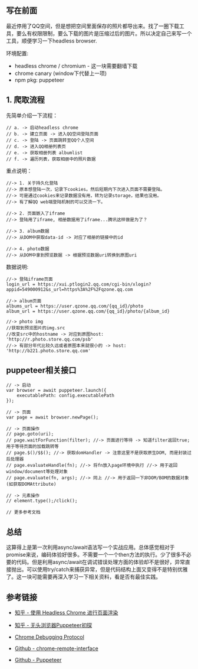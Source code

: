 ## 写在前面

最近停用了QQ空间，但是想把空间里面保存的照片都导出来。找了一圈下载工具，要么有权限限制，要么下载的图片是压缩过后的图片。所以决定自己来写一个工具，顺便学习一下headless browser.

环境配置:
* headless chrome / chromium - 这一块需要翻墙下载
* chrome canary (window下代替上一项)
* npm pkg: puppeteer

## 1. 爬取流程

先简单介绍一下流程：
```
// a. -> 启动headless chrome
// b. -> 建立页面 -> 进入QQ空间登陆页面
// c. -> 登陆 -> 页面跳转至QQ个人空间
// d. -> 进入QQ相册列表页
// e. -> 获取相册列表 albumlist
// f. -> 遍历列表，获取相册中的照片数据
```

重点说明：
```
//-> 1. 关于持久化登陆
//-> 原本想登陆一次，记录下cookies。然后短期内下次进入页面不需要登陆。
//-> 可是通过cookies来记录数据没有用，转为记录storage，结果也没用。
//-> 有了解QQ web端登陆机制的可以交流一下。

//-> 2. 页面嵌入了iframe
//-> 登陆用了iframe, 相册数据用了iframe...腾讯这样做是为了？

//-> 3. album数据
//-> 从DOM中获取data-id -> 对应了相册的链接中的id

//-> 4. photo数据
//-> 从DOM中拿到预览数据 -> 根据预览数据uri转换到原图uri 
```

数据说明:
```
//-> 登陆iframe页面
login_url = https://xui.ptlogin2.qq.com/cgi-bin/xlogin?appid=549000912&s_url=https%3A%2F%2Fqzone.qq.com

//-> album页面
albums_url = https://user.qzone.qq.com/{qq_id}/photo
album_url = https://user.qzone.qq.com/{qq_id}/photo/{album_id}

//-> photo img
//获取到预览图片的img.src
//改变src中的hostname -> 对应到原图host: 'http://r.photo.store.qq.com/psb'
//-> 有部分年代比较久远或者原图本来就很小的 -> host: 'http://b221.photo.store.qq.com'
```

## puppeteer相关接口

```
// -> 启动
var browser = await puppeteer.launch({
    executablePath: config.executablePath
});

// -> 页面
var page = await browser.newPage();

// -> 页面操作
// page.goto(uri);
// page.waitForFunction(filter); //-> 页面进行等待 -> 知道filter返回true; 用于等待页面的加载跳转等
// page.$()/$$(); //-> 获取domHandler -> 注意这里不是获取原生DOM, 而是封装过后处理器
// page.evaluateHandle(fn); //-> 将fn放入page环境中执行 //-> 用于返回window/document等处理对象
// page.evaluate(fn, args); //-> 同上 //-> 用于返回一下非DOM/BOM的数据对象(如获取DOMAttribute)

// -> 元素操作
// element.type();/click();

// 更多参考文档
```

## 总结

这算得上是第一次利用async/await语法写一个实战应用。总体感觉相对于promise来说，编码体验好很多。不需要一个一个then方法的执行。少了很多不必要的代码。但是利用async/await在调试错误处理方面的体验却不是很好，异常直接抛出。可以使用try/catch来捕获异常，但是代码结构上面又变得不是特别优雅了。这一块可能需要再深入学习一下相关资料，看是否有最佳实践。


## 参考链接

* [知乎 - 使用 Headless Chrome 进行页面渲染](https://zhuanlan.zhihu.com/p/26810049)
* [知乎 - 无头浏览器Puppeteer初探](https://zhuanlan.zhihu.com/p/30203613)

* [Chrome Debugging Protocol](https://chromedevtools.github.io/devtools-protocol/)
* [Github - chrome-remote-interface](https://github.com/cyrus-and/chrome-remote-interface)
* [Github - Puppeteer](https://github.com/GoogleChrome/puppeteer)

